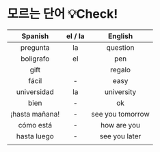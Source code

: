 # 모르는 단어 💡Check!

|    Spanish     | el / la |     English      |
| :------------: | :-----: | :--------------: |
|    pregunta    |   la    |     question     |
|   boligrafo    |   el    |       pen        |
|      gift      |         |      regalo      |
|     fácil      |    -    |       easy       |
|  universidad   |   la    |    university    |
|      bien      |    -    |        ok        |
| ¡hasta mañana! |    -    | see you tomorrow |
|   cómo está    |    -    |   how are you    |
|  hasta luego   |    -    |  see you later   |
|                |         |                  |



